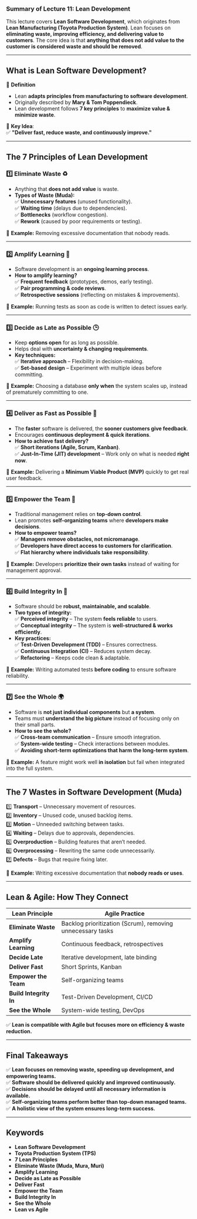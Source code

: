 ### **Summary of Lecture 11: Lean Development**  

This lecture covers **Lean Software Development**, which originates from **Lean Manufacturing (Toyota Production System)**. Lean focuses on **eliminating waste, improving efficiency, and delivering value to customers**. The core idea is that **anything that does not add value to the customer is considered waste and should be removed**.  

---

## **What is Lean Software Development?**  

🔹 **Definition**  
- Lean **adapts principles from manufacturing to software development**.  
- Originally described by **Mary & Tom Poppendieck**.  
- Lean development follows **7 key principles** to **maximize value & minimize waste**.  

🔹 **Key Idea**:  
✅ **"Deliver fast, reduce waste, and continuously improve."**  

---

## **The 7 Principles of Lean Development**  

### **1️⃣ Eliminate Waste ♻️**  
- Anything that **does not add value** is waste.  
- **Types of Waste (Muda):**  
  ✅ **Unnecessary features** (unused functionality).  
  ✅ **Waiting time** (delays due to dependencies).  
  ✅ **Bottlenecks** (workflow congestion).  
  ✅ **Rework** (caused by poor requirements or testing).  

📌 **Example:** Removing excessive documentation that nobody reads.  

---

### **2️⃣ Amplify Learning 📖**  
- Software development is an **ongoing learning process**.  
- **How to amplify learning?**  
  ✅ **Frequent feedback** (prototypes, demos, early testing).  
  ✅ **Pair programming & code reviews**.  
  ✅ **Retrospective sessions** (reflecting on mistakes & improvements).  

📌 **Example:** Running tests as soon as code is written to detect issues early.  

---

### **3️⃣ Decide as Late as Possible 🕒**  
- Keep **options open** for as long as possible.  
- Helps deal with **uncertainty & changing requirements**.  
- **Key techniques:**  
  ✅ **Iterative approach** – Flexibility in decision-making.  
  ✅ **Set-based design** – Experiment with multiple ideas before committing.  

📌 **Example:** Choosing a database **only when** the system scales up, instead of prematurely committing to one.  

---

### **4️⃣ Deliver as Fast as Possible 🚀**  
- The **faster** software is delivered, the **sooner customers give feedback**.  
- Encourages **continuous deployment & quick iterations**.  
- **How to achieve fast delivery?**  
  ✅ **Short iterations (Agile, Scrum, Kanban)**.  
  ✅ **Just-In-Time (JIT) development** – Work only on what is needed **right now**.  

📌 **Example:** Delivering a **Minimum Viable Product (MVP)** quickly to get real user feedback.  

---

### **5️⃣ Empower the Team 💪**  
- Traditional management relies on **top-down control**.  
- Lean promotes **self-organizing teams** where **developers make decisions**.  
- **How to empower teams?**  
  ✅ **Managers remove obstacles, not micromanage**.  
  ✅ **Developers have direct access to customers for clarification**.  
  ✅ **Flat hierarchy where individuals take responsibility**.  

📌 **Example:** Developers **prioritize their own tasks** instead of waiting for management approval.  

---

### **6️⃣ Build Integrity In 🔧**  
- Software should be **robust, maintainable, and scalable**.  
- **Two types of integrity:**  
  ✅ **Perceived integrity** – The system **feels reliable** to users.  
  ✅ **Conceptual integrity** – The system is **well-structured & works efficiently**.  
- **Key practices:**  
  ✅ **Test-Driven Development (TDD)** – Ensures correctness.  
  ✅ **Continuous Integration (CI)** – Reduces system decay.  
  ✅ **Refactoring** – Keeps code clean & adaptable.  

📌 **Example:** Writing automated tests **before coding** to ensure software reliability.  

---

### **7️⃣ See the Whole 🌍**  
- Software is **not just individual components** but **a system**.  
- Teams must **understand the big picture** instead of focusing only on their small parts.  
- **How to see the whole?**  
  ✅ **Cross-team communication** – Ensure smooth integration.  
  ✅ **System-wide testing** – Check interactions between modules.  
  ✅ **Avoiding short-term optimizations that harm the long-term system**.  

📌 **Example:** A feature might work well **in isolation** but fail when integrated into the full system.  

---

## **The 7 Wastes in Software Development (Muda)**  

1️⃣ **Transport** – Unnecessary movement of resources.  
2️⃣ **Inventory** – Unused code, unused backlog items.  
3️⃣ **Motion** – Unneeded switching between tasks.  
4️⃣ **Waiting** – Delays due to approvals, dependencies.  
5️⃣ **Overproduction** – Building features that aren’t needed.  
6️⃣ **Overprocessing** – Rewriting the same code unnecessarily.  
7️⃣ **Defects** – Bugs that require fixing later.  

📌 **Example:** Writing excessive documentation that **nobody reads or uses**.  

---

## **Lean & Agile: How They Connect**  

| **Lean Principle** | **Agile Practice** |
|-------------------|------------------|
| **Eliminate Waste** | Backlog prioritization (Scrum), removing unnecessary tasks |
| **Amplify Learning** | Continuous feedback, retrospectives |
| **Decide Late** | Iterative development, late binding |
| **Deliver Fast** | Short Sprints, Kanban |
| **Empower the Team** | Self-organizing teams |
| **Build Integrity In** | Test-Driven Development, CI/CD |
| **See the Whole** | System-wide testing, DevOps |

✅ **Lean is compatible with Agile but focuses more on efficiency & waste reduction.**  

---

## **Final Takeaways**  

✅ **Lean focuses on removing waste, speeding up development, and empowering teams.**  
✅ **Software should be delivered quickly and improved continuously.**  
✅ **Decisions should be delayed until all necessary information is available.**  
✅ **Self-organizing teams perform better than top-down managed teams.**  
✅ **A holistic view of the system ensures long-term success.**  

---

## **Keywords**  
- **Lean Software Development**  
- **Toyota Production System (TPS)**  
- **7 Lean Principles**  
- **Eliminate Waste (Muda, Mura, Muri)**  
- **Amplify Learning**  
- **Decide as Late as Possible**  
- **Deliver Fast**  
- **Empower the Team**  
- **Build Integrity In**  
- **See the Whole**  
- **Lean vs Agile**  